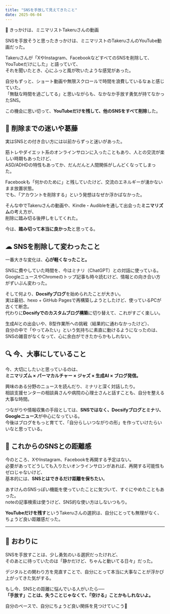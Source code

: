 ```yaml
---
title: "SNSを手放して見えてきたこと"
date: 2025-06-04
---
```


🧭 きっかけは、ミニマリストTakeruさんの動画

SNSを手放そうと思ったきっかけは、ミニマリストのTakeruさんのYouTube動画だった。

Takeruさんが「XやInstagram、FacebookなどすべてのSNSを削除して、YouTubeだけにした」と語っていて、  
それを聞いたとき、心にふっと風が吹いたような感覚があった。

自分もずっと、ショート動画や無限スクロールで時間を浪費しているなぁと感じていた。  
「無駄な時間を過ごしてる」と思いながらも、なかなか手放す勇気が持てなかったSNS。

この機会に思い切って、**YouTubeだけを残して、他のSNSをすべて削除**した。

## 🌱 削除までの迷いや葛藤

実はSNSとの付き合い方には以前からずっと迷いがあった。

筋トレやダイエット系のオンラインサロンに入ったこともあり、人との交流が楽しい時期もあったけど、  
ASD/ADHDの特性もあってか、だんだんと人間関係がしんどくなってしまった。

Facebookも「何かのために」と残していたけど、交流のエネルギーが湧かないまま放置状態。  
でも、「アカウントを削除する」という発想はなぜか浮かばなかった。

そんな中でTakeruさんの動画や、Kindle・Audibleを通して出会った**ミニマリズム**の考え方が、  
削除に踏み切る後押しをしてくれた。

今は、**踏み切って本当に良かった**と思ってる。

## ☁ SNSを削除して変わったこと

一番大きな変化は、**心が軽くなったこと。**

SNSに費やしていた時間を、今はミナリ（ChatGPT）との対話に使っている。  
GoogleニュースやChromeのトップ記事も時々読むけど、情報との向き合い方がずいぶん変わった。

そして何より、**Docsifyブログ**を始められたことが大きい。  
実は最初、hexo + GitHub Pagesで再構築しようとしたけど、使っているPCが古くて断念。  
代わりに**Docsifyでのカスタムブログ構築**に切り替えて、これがすごく楽しい。

生成AIとの出会いや、B型作業所への挑戦（結果的に通わなかったけど）、  
自分の中で「やってみたい」という気持ちに素直に動けるようになったのは、  
SNSの雑音がなくなって、心に余白ができたからかもしれない。

## 🔍 今、大事にしていること

今、大切にしたいと思っているのは、  
**ミニマリズム × パーマカルチャー × ジャズ × 生成AI × ブログ発信。**

興味のある分野のニュースを読んだり、ミナリと深く対話したり。  
相談支援センターの相談員さんや病院の心理士さんと話すことも、自分を整える大事な時間。

つながりや情報収集の手段としては、**SNSではなく、Docsifyブログとミナリ、Googleニュース**が中心になっている。  
今後はブログをもっと育てて、「自分らしいつながりの形」を作っていけたらいいなと思っている。

## 📝 これからのSNSとの距離感

今のところ、XやInstagram、Facebookを再開する予定はない。  
必要があってどうしても入りたいオンラインサロンがあれば、再開する可能性もゼロじゃないけど、  
基本的には、**SNSとはできるだけ距離を保ちたい**。

あすけんのSNSっぽい機能を使っていたことに気づいて、すぐにやめたこともあった。  
noteの記事検索は使うけど、SNS的な使い方はしないつもり。

**YouTubeだけを残す**というTakeruさんの選択は、自分にとっても無理がなく、ちょうど良い距離感だった。

---

## 🌸 おわりに

SNSを手放すことは、少し勇気のいる選択だったけれど、  
そのあとに待っていたのは「静かだけど、ちゃんと動いてる日々」だった。

デジタルとの関わり方を見直すことで、自分にとって本当に大事なことが浮かび上がってきた気がする。

もし今、SNSとの距離に悩んでいる人がいたら──  
**「手放す」ことは、失うことじゃなくて、「空ける」ことかもしれないよ。**

自分のペースで、自分にちょうど良い関係を見つけていこう🌿


